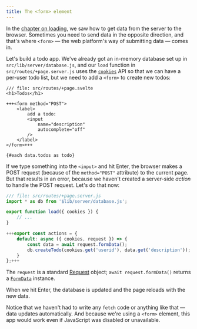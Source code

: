 ```yaml
---
title: The <form> element
---
```


In the [chapter on loading](page-data), we saw how to get data from the server to the browser. Sometimes you need to send data in the opposite direction, and that's where `<form>` — the web platform's way of submitting data — comes in.

Let's build a todo app. We've already got an in-memory database set up in `src/lib/server/database.js`, and our `load` function in `src/routes/+page.server.js` uses the [`cookies`](https://kit.svelte.dev/docs/load#cookies-and-headers) API so that we can have a per-user todo list, but we need to add a `<form>` to create new todos:

```svelte
/// file: src/routes/+page.svelte
<h1>Todos</h1>

+++<form method="POST">
	<label>
		add a todo:
		<input
			name="description"
			autocomplete="off"
		/>
	</label>
</form>+++

{#each data.todos as todo}
```

If we type something into the `<input>` and hit Enter, the browser makes a POST request (because of the `method="POST"` attribute) to the current page. But that results in an error, because we haven't created a server-side _action_ to handle the POST request. Let's do that now:

```js
/// file: src/routes/+page.server.js
import * as db from '$lib/server/database.js';

export function load({ cookies }) {
	// ...
}

+++export const actions = {
	default: async ({ cookies, request }) => {
		const data = await request.formData();
		db.createTodo(cookies.get('userid'), data.get('description'));
	}
};+++
```

The `request` is a standard [Request](https://developer.mozilla.org/en-US/docs/Web/API/Request) object; `await request.formData()` returns a [`FormData`](https://developer.mozilla.org/en-US/docs/Web/API/FormData) instance.

When we hit Enter, the database is updated and the page reloads with the new data.

Notice that we haven't had to write any `fetch` code or anything like that — data updates automatically. And because we're using a `<form>` element, this app would work even if JavaScript was disabled or unavailable.
